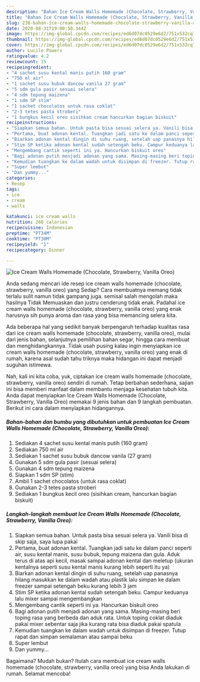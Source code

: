 ```yaml
---
description: "Bahan Ice Cream Walls Homemade (Chocolate, Strawberry, Vanilla Oreo) | Bahan Membuat Ice Cream Walls Homemade (Chocolate, Strawberry, Vanilla Oreo) Yang Bisa Manjain Lidah"
title: "Bahan Ice Cream Walls Homemade (Chocolate, Strawberry, Vanilla Oreo) | Bahan Membuat Ice Cream Walls Homemade (Chocolate, Strawberry, Vanilla Oreo) Yang Bisa Manjain Lidah"
slug: 238-bahan-ice-cream-walls-homemade-chocolate-strawberry-vanilla-oreo-bahan-membuat-ice-cream-walls-homemade-chocolate-strawberry-vanilla-oreo-yang-bisa-manjain-lidah
date: 2020-08-31T19:00:50.344Z
image: https://img-global.cpcdn.com/recipes/ed6d07dc0529e6d2/751x532cq70/ice-cream-walls-homemade-chocolate-strawberry-vanilla-oreo-foto-resep-utama.jpg
thumbnail: https://img-global.cpcdn.com/recipes/ed6d07dc0529e6d2/751x532cq70/ice-cream-walls-homemade-chocolate-strawberry-vanilla-oreo-foto-resep-utama.jpg
cover: https://img-global.cpcdn.com/recipes/ed6d07dc0529e6d2/751x532cq70/ice-cream-walls-homemade-chocolate-strawberry-vanilla-oreo-foto-resep-utama.jpg
author: Lucile Powers
ratingvalue: 4.2
reviewcount: 15
recipeingredient:
- "4 sachet susu kental manis putih 160 gram"
- "750 ml air"
- "1 sachet susu bubuk dancow vanila 27 gram"
- "5 sdm gula pasir sesuai selera"
- "4 sdm tepung maizena"
- "1 sdm SP stim"
- "1 sachet chocolatos untuk rasa coklat"
- "2-3 tetes pasta stroberi"
- "1 bungkus kecil oreo sisihkan cream hancurkan bagian biskuit"
recipeinstructions:
- "Siapkan semua bahan. Untuk pasta bisa sesuai selera ya. Vanili bisa di skip saja, saya lupa pakai"
- "Pertama, buat adonan kental. Tuangkan jadi satu ke dalam panci seperti air, susu kental manis, susu bubuk, tepung maizena dan gula. Aduk terus di atas api kecil, masak sampai adonan kental dan meletup (ukuran kentalnya seperti susu kental manis kurang lebih seperti itu ya)"
- "Biarkan adonan kental dingin di suhu ruang, setelah uap panasnya hilang masukkan ke dalam wadah atau plastik lalu simpan ke dalam freezer sampai setengah beku kurang lebih 3 jam"
- "Stim SP ketika adonan kental sudah setengah beku. Campur keduanya lalu mixer sampai mengembangkan"
- "Mengembang cantik seperti ini ya. Hancurkan biskuit oreo"
- "Bagi adonan putih menjadi adonan yang sama. Masing-masing beri toping rasa yang berbeda dan aduk rata. Untuk toping coklat diaduk pakai mixer sebentar saja jika kurang rata bisa diaduk pakai spatula"
- "Kemudian tuangkan ke dalam wadah untuk disimpan di freezer. Tutup rapat dan simpan semalaman atau sampai beku"
- "Super lembut"
- "Dan yummy..."
categories:
- Resep
tags:
- ice
- cream
- walls

katakunci: ice cream walls 
nutrition: 260 calories
recipecuisine: Indonesian
preptime: "PT34M"
cooktime: "PT30M"
recipeyield: "1"
recipecategory: Dinner

---
```



![Ice Cream Walls Homemade (Chocolate, Strawberry, Vanilla Oreo)](https://img-global.cpcdn.com/recipes/ed6d07dc0529e6d2/751x532cq70/ice-cream-walls-homemade-chocolate-strawberry-vanilla-oreo-foto-resep-utama.jpg)

Anda sedang mencari ide resep ice cream walls homemade (chocolate, strawberry, vanilla oreo) yang Sedap? Cara membuatnya memang tidak terlalu sulit namun tidak gampang juga. semisal salah mengolah maka hasilnya Tidak Memuaskan dan justru cenderung tidak enak. Padahal ice cream walls homemade (chocolate, strawberry, vanilla oreo) yang enak harusnya sih punya aroma dan rasa yang bisa memancing selera kita.

Ada beberapa hal yang sedikit banyak berpengaruh terhadap kualitas rasa dari ice cream walls homemade (chocolate, strawberry, vanilla oreo), mulai dari jenis bahan, selanjutnya pemilihan bahan segar, hingga cara membuat dan menghidangkannya. Tidak usah pusing kalau ingin menyiapkan ice cream walls homemade (chocolate, strawberry, vanilla oreo) yang enak di rumah, karena asal sudah tahu triknya maka hidangan ini dapat menjadi suguhan istimewa.




Nah, kali ini kita coba, yuk, ciptakan ice cream walls homemade (chocolate, strawberry, vanilla oreo) sendiri di rumah. Tetap berbahan sederhana, sajian ini bisa memberi manfaat dalam membantu menjaga kesehatan tubuh kita. Anda dapat menyiapkan Ice Cream Walls Homemade (Chocolate, Strawberry, Vanilla Oreo) memakai 9 jenis bahan dan 9 langkah pembuatan. Berikut ini cara dalam menyiapkan hidangannya.

<!--inarticleads1-->

##### Bahan-bahan dan bumbu yang dibutuhkan untuk pembuatan Ice Cream Walls Homemade (Chocolate, Strawberry, Vanilla Oreo):

1. Sediakan 4 sachet susu kental manis putih (160 gram)
1. Sediakan 750 ml air
1. Sediakan 1 sachet susu bubuk dancow vanila (27 gram)
1. Gunakan 5 sdm gula pasir (sesuai selera)
1. Gunakan 4 sdm tepung maizena
1. Siapkan 1 sdm SP (stim)
1. Ambil 1 sachet chocolatos (untuk rasa coklat)
1. Gunakan 2-3 tetes pasta stroberi
1. Sediakan 1 bungkus kecil oreo (sisihkan cream, hancurkan bagian biskuit)




<!--inarticleads2-->

##### Langkah-langkah membuat Ice Cream Walls Homemade (Chocolate, Strawberry, Vanilla Oreo):

1. Siapkan semua bahan. Untuk pasta bisa sesuai selera ya. Vanili bisa di skip saja, saya lupa pakai
1. Pertama, buat adonan kental. Tuangkan jadi satu ke dalam panci seperti air, susu kental manis, susu bubuk, tepung maizena dan gula. Aduk terus di atas api kecil, masak sampai adonan kental dan meletup (ukuran kentalnya seperti susu kental manis kurang lebih seperti itu ya)
1. Biarkan adonan kental dingin di suhu ruang, setelah uap panasnya hilang masukkan ke dalam wadah atau plastik lalu simpan ke dalam freezer sampai setengah beku kurang lebih 3 jam
1. Stim SP ketika adonan kental sudah setengah beku. Campur keduanya lalu mixer sampai mengembangkan
1. Mengembang cantik seperti ini ya. Hancurkan biskuit oreo
1. Bagi adonan putih menjadi adonan yang sama. Masing-masing beri toping rasa yang berbeda dan aduk rata. Untuk toping coklat diaduk pakai mixer sebentar saja jika kurang rata bisa diaduk pakai spatula
1. Kemudian tuangkan ke dalam wadah untuk disimpan di freezer. Tutup rapat dan simpan semalaman atau sampai beku
1. Super lembut
1. Dan yummy...




Bagaimana? Mudah bukan? Itulah cara membuat ice cream walls homemade (chocolate, strawberry, vanilla oreo) yang bisa Anda lakukan di rumah. Selamat mencoba!
